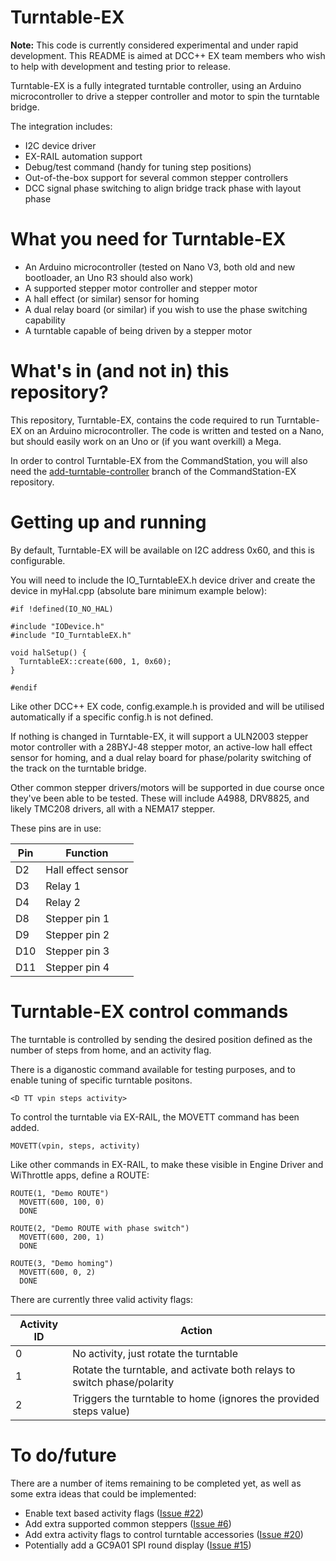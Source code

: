 # Turntable-EX

**Note:** This code is currently considered experimental and under rapid development. This README is aimed at DCC++ EX team members who wish to help with development and testing prior to release.

Turntable-EX is a fully integrated turntable controller, using an Arduino microcontroller to drive a stepper controller and motor to spin the turntable bridge.

The integration includes:

- I2C device driver
- EX-RAIL automation support
- Debug/test command (handy for tuning step positions)
- Out-of-the-box support for several common stepper controllers
- DCC signal phase switching to align bridge track phase with layout phase

# What you need for Turntable-EX

- An Arduino microcontroller (tested on Nano V3, both old and new bootloader, an Uno R3 should also work)
- A supported stepper motor controller and stepper motor
- A hall effect (or similar) sensor for homing
- A dual relay board (or similar) if you wish to use the phase switching capability
- A turntable capable of being driven by a stepper motor

# What's in (and not in) this repository?

This repository, Turntable-EX, contains the code required to run Turntable-EX on an Arduino microcontroller. The code is written and tested on a Nano, but should easily work on an Uno or (if you want overkill) a Mega.

In order to control Turntable-EX from the CommandStation, you will also need the [add-turntable-controller](https://github.com/DCC-EX/CommandStation-EX/tree/add-turntable-controller) branch of the CommandStation-EX repository.

# Getting up and running

By default, Turntable-EX will be available on I2C address 0x60, and this is configurable.

You will need to include the IO_TurntableEX.h device driver and create the device in myHal.cpp (absolute bare minimum example below):

```
#if !defined(IO_NO_HAL)

#include "IODevice.h"
#include "IO_TurntableEX.h"

void halSetup() {
  TurntableEX::create(600, 1, 0x60);
}

#endif
```

Like other DCC++ EX code, config.example.h is provided and will be utilised automatically if a specific config.h is not defined.

If nothing is changed in Turntable-EX, it will support a ULN2003 stepper motor controller with a 28BYJ-48 stepper motor, an active-low hall effect sensor for homing, and a dual relay board for phase/polarity switching of the track on the turntable bridge.

Other common stepper drivers/motors will be supported in due course once they've been able to be tested. These will include A4988, DRV8825, and likely TMC208 drivers, all with a NEMA17 stepper.

These pins are in use:

Pin | Function
----|---------
D2 | Hall effect sensor
D3 | Relay 1
D4 | Relay 2
D8 | Stepper pin 1
D9 | Stepper pin 2
D10 | Stepper pin 3
D11 | Stepper pin 4

# Turntable-EX control commands

The turntable is controlled by sending the desired position defined as the number of steps from home, and an activity flag.

There is a diganostic command available for testing purposes, and to enable tuning of specific turntable positons.

```
<D TT vpin steps activity>
```

To control the turntable via EX-RAIL, the MOVETT command has been added.

```
MOVETT(vpin, steps, activity)
```

Like other commands in EX-RAIL, to make these visible in Engine Driver and WiThrottle apps, define a ROUTE:

```
ROUTE(1, "Demo ROUTE")
  MOVETT(600, 100, 0)
  DONE

ROUTE(2, "Demo ROUTE with phase switch")
  MOVETT(600, 200, 1)
  DONE

ROUTE(3, "Demo homing")
  MOVETT(600, 0, 2)
  DONE
```

There are currently three valid activity flags:

Activity ID | Action
------------|-------
0 | No activity, just rotate the turntable
1 | Rotate the turntable, and activate both relays to switch phase/polarity
2 | Triggers the turntable to home (ignores the provided steps value)

# To do/future

There are a number of items remaining to be completed yet, as well as some extra ideas that could be implemented:

- Enable text based activity flags ([Issue #22](https://github.com/DCC-EX/Turntable-EX/issues/22))
- Add extra supported common steppers ([Issue #6](https://github.com/DCC-EX/Turntable-EX/issues/6))
- Add extra activity flags to control turntable accessories ([Issue #20](https://github.com/DCC-EX/Turntable-EX/issues/20))
- Potentially add a GC9A01 SPI round display ([Issue #15](https://github.com/DCC-EX/Turntable-EX/issues/15
))
